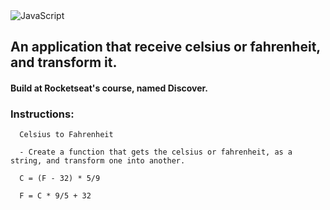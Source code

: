 <img alt="JavaScript" src="https://img.shields.io/badge/javascript%20-%23323330.svg?&style=for-the-badge&logo=javascript&logoColor=%23F7DF1E"/>

## An application that receive celsius or fahrenheit, and transform it.
#### Build at Rocketseat's course, named Discover.

### Instructions:
```
  Celsius to Fahrenheit
  
  - Create a function that gets the celsius or fahrenheit, as a string, and transform one into another.
  
  C = (F - 32) * 5/9
  
  F = C * 9/5 + 32
  
```
